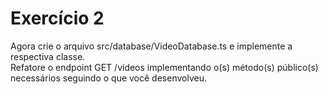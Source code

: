 # Exercício 2
Agora crie o arquivo src/database/VideoDatabase.ts e implemente a respectiva classe.<br>
Refatore o endpoint GET /videos implementando o(s) método(s) público(s) necessários seguindo o que você desenvolveu.
